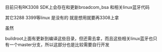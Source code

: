 目前只有RK3308 SDK上会存在和更新broadcom_bsa 和相关linux蓝牙代码


其它3288 3399等linux 是没有的 就是想用就要再3308上拿

虽然

buildroot上面有更新到编译这些目录，但还需去拿，而且这些相关linux蓝牙也只有一个master分支，所以这部分也是比较需要自行开发
